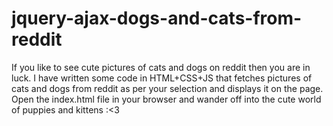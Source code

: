 # jquery-ajax-dogs-and-cats-from-reddit
If you like to see cute pictures of cats and dogs on reddit then you are in luck. 
I have written some code in HTML+CSS+JS that fetches pictures of cats and dogs from reddit as per your selection and displays it on the page.
Open the index.html file in your browser and wander off into the cute world of puppies and kittens :<3
